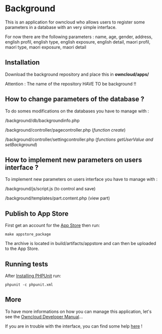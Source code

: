 # Background

This is an application for owncloud who allows users to register some parameters in a database with an very simple interface.

For now there are the following parameters :
name, age, gender, address, english profil, english type, english exposure, english detail, maori profil, maori type, maori exposure, maori detail

## Installation

Download the background repository and place this in **owncloud/apps/**

Attention : The name of the repository HAVE TO be background !!

## How to change parameters of the database ?

To do somes modifications on the databases you have to manage with :

/background/db/backgroundinfo.php 

/background/controller/pagecontroller.php  (*function create*)

/background/controller/settingcontroller.php (*functions getUserValue and setBackground*)

## How to implement new parameters on users interface ?

To implement new parameters on users interface you have to manage with :

/background/js/script.js (to control and save)

/background/templates/part.content.php (view part)

## Publish to App Store

First get an account for the [App Store](http://apps.owncloud.com/) then run:

    make appstore_package

The archive is located in build/artifacts/appstore and can then be uploaded to the App Store.

## Running tests
After [Installing PHPUnit](http://phpunit.de/getting-started.html) run:

    phpunit -c phpunit.xml
    
## More 

To have more informations on how you can manage this application, let's see the [Owncloud Developer Manual](https://doc.owncloud.org/server/latest/developer_manual/app/index.html)...

If you are in trouble with the interface, you can find some help [here](https://www.w3schools.com/html/default.asp) !
